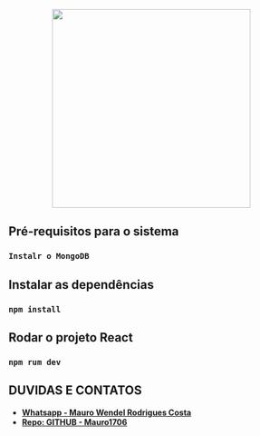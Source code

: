<p align="center"><a href="https://eattasty.pt/home" target="_blank"><img src="http://www.famalicaomadein.pt/op/image/?co=12440&h=32ee6" width="350"></a></p>

## Pré-requisitos para o sistema
### `Instalr o MongoDB`

## Instalar as dependências
### `npm install`

## Rodar o projeto React
### `npm rum dev`

## DUVIDAS E CONTATOS
- **[Whatsapp - Mauro Wendel Rodrigues Costa ](https://api.whatsapp.com/send?phone=5561983486393)**
- **[Repo: GITHUB - Mauro1706 ](https://github.com/Mauro1706)**

